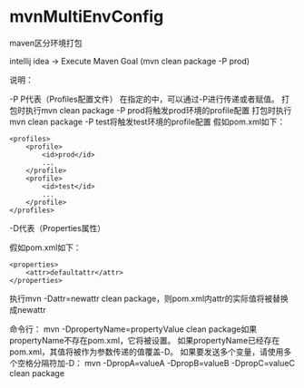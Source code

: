 # mvnMultiEnvConfig
maven区分环境打包

intellij idea -> Execute Maven Goal (mvn clean package -P prod)

说明：

-P
P代表（Profiles配置文件） 在<profiles>指定的<id>中，可以通过-P进行传递或者赋值。 
打包时执行mvn clean package -P prod将触发prod环境的profile配置 打包时执行mvn clean package -P test将触发test环境的profile配置
假如pom.xml如下：
````
<profiles>
    <profile>
        <id>prod</id>
        ...
    </profile>
    <profile>
        <id>test</id>
        ...
    </profile>
</profiles>
````

-D代表（Properties属性）

假如pom.xml如下：
````
<properties>
    <attr>defaultattr</attr>
</properties>
````
执行mvn -Dattr=newattr clean package，则pom.xml内attr的实际值将被替换成newattr

命令行： mvn -DpropertyName=propertyValue clean package如果propertyName不存在pom.xml，它将被设置。 如果propertyName已经存在pom.xml，其值将被作为参数传递的值覆盖-D。 如果要发送多个变量，请使用多个空格分隔符加-D：
mvn -DpropA=valueA -DpropB=valueB -DpropC=valueC clean package